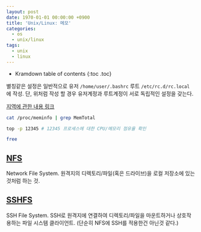 ```yaml
---
layout: post
date: 1970-01-01 00:00:00 +0900
title: 'Unix/Linux: 메모'
categories:
  - os
  - unix/linux
tags:
  - unix
  - linux
---
```


* Kramdown table of contents
{:toc .toc}

별칭같은 설정은 일반적으로
유저 `/home/user/.bashrc`
루트 `/etc/rc.d/rc.local`
에 작성. 단, 위처럼 작성 할 경우 유저계정과 루트계정이 서로 독립적인 설정을 갖는다.

[지역에 관한 내용 링크](http://originalchoi.tistory.com/19)

```bash
cat /proc/meminfo | grep MemTotal
```
```bash
top -p 12345 # 12345 프로세스에 대한 CPU/메모리 점유율 확인
```
```bash
free
```

## [NFS](https://en.wikipedia.org/wiki/Network_File_System)
Network File System. 원격지의 디렉토리/파일(혹은 드라이브)을 로컬 저장소에 있는것처럼 하는 것.

## [SSHFS](https://en.wikipedia.org/wiki/SSHFS)
SSH File System. SSH로 원격지에 연결하여 디렉토리/파일을 마운트하거나 상호작용하는 파일 시스템 클라이언트. (단순히 NFS에 SSH를 적용한건 아닌것 같다.)
